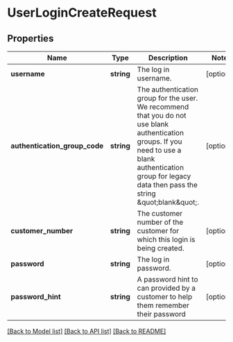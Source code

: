 # UserLoginCreateRequest

## Properties
Name | Type | Description | Notes
------------ | ------------- | ------------- | -------------
**username** | **string** | The log in username. | [optional] 
**authentication_group_code** | **string** | The authentication group for the user.  We recommend that you do not use blank authentication groups.    If you need to use a blank authentication group for legacy data then pass the string \&quot;blank\&quot;. | [optional] 
**customer_number** | **string** | The customer number of the customer for which this login is being created. | [optional] 
**password** | **string** | The log in password. | [optional] 
**password_hint** | **string** | A password hint to can provided by a customer to help them remember their password | [optional] 

[[Back to Model list]](../README.md#documentation-for-models) [[Back to API list]](../README.md#documentation-for-api-endpoints) [[Back to README]](../README.md)


